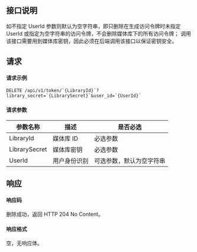 ## 接口说明
如不指定 UserId 参数则默认为空字符串，即只删除在生成访问令牌时未指定 UserId 或指定为空字符串的访问令牌，不会删除媒体库下的所有访问令牌；
调用该接口需要用到媒体库密钥，因此必须在后端调用该接口以保证密钥安全。

## 请求
#### 请求示例

```plaintext
DELETE /api/v1/token/`{LibraryId}`?library_secret=`{LibrarySecret}`&user_id=`{UserId}`
```

#### 请求参数
| 参数名称      | 描述         | 是否必选                 |
| ------------- | ------------ | ------------------------ |
| LibraryId     | 媒体库 ID    | 必选参数                 |
| LibrarySecret | 媒体库密钥   | 必选参数                 |
| UserId        | 用户身份识别 | 可选参数，默认为空字符串 |


## 响应
#### 响应码
删除成功，返回 HTTP 204 No Content。
#### 响应格式
空，无响应体。
